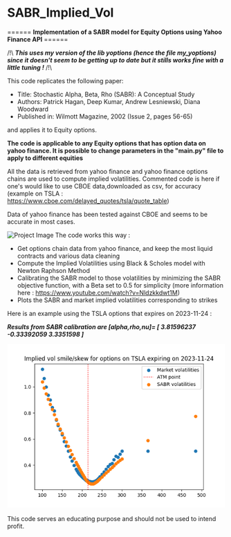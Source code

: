 # SABR_Implied_Vol
====== **Implementation of a SABR model for Equity Options using Yahoo Finance API** ======

/!\ ***This uses my version of the lib yoptions (hence the file my_yoptions) since it doesn't seem to be getting up to date but it stills works fine with a little tuning !*** /!\

This code replicates the following paper: 

- Title: Stochastic Alpha, Beta, Rho (SABR): A Conceptual Study
- Authors: Patrick Hagan, Deep Kumar, Andrew Lesniewski, Diana Woodward
- Published in: Wilmott Magazine, 2002 (Issue 2, pages 56-65)

and applies it to Equity options.

**The code is applicable to any Equity options that has option data on yahoo finance. It is possible to change parameters in the "main.py" file to apply to different equities**

All the data is retrieved from yahoo finance and yahoo finance options chains are used to compute implied volatilities.
Commented code is here if one's would like to use CBOE data,downloaded as csv, for accuracy (example on TSLA : https://www.cboe.com/delayed_quotes/tsla/quote_table)

Data of yahoo finance has been tested against CBOE and seems to be accurate in most cases.


![Project Image](https://wikimedia.org/api/rest_v1/media/math/render/svg/8ddaf720df00b595a243265622315abef272aa9e)
The code works this way : 

- Get options chain data from yahoo finance, and keep the most liquid contracts and various data cleaning
- Compute the Implied Volatilities using Black & Scholes model with Newton Raphson Method 
- Calibrating the SABR model to those volatilities by minimizing the SABR objective function, with a Beta set to 0.5 for simplicity (more information here : https://www.youtube.com/watch?v=Nldzkkdwt1M)
- Plots the SABR and market implied volatilities corresponding to strikes 

Here is an example using the TSLA options that expires on 2023-11-24 :

***Results from SABR calibration are [alpha,rho,nu]= [ 3.81596237 -0.33392059  3.3351598 ]***

![Project Image](https://github.com/hicham712/SABR_Implied_Vol/blob/main/TSLA_impliedvol.png)


This code serves an educating purpose and should not be used to intend profit. 
